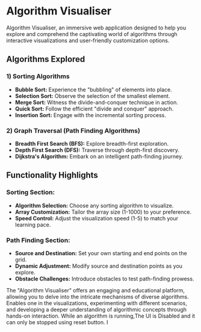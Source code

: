 # Algorithm Visualiser

 Algorithm Visualiser, an immersive web application designed to help you explore and comprehend the captivating world of algorithms through interactive visualizations and user-friendly customization options.
 

## Algorithms Explored


### 1) Sorting Algorithms
- **Bubble Sort:** Experience the "bubbling" of elements into place.
- **Selection Sort:** Observe the selection of the smallest element.
- **Merge Sort:** Witness the divide-and-conquer technique in action.
- **Quick Sort:** Follow the efficient "divide and conquer" approach.
- **Insertion Sort:** Engage with the incremental sorting process.

### 2) Graph Traversal (Path Finding Algorithms)
- **Breadth First Search (BFS):** Explore breadth-first exploration.
- **Depth First Search (DFS):** Traverse through depth-first discovery.
- **Dijkstra's Algorithm:** Embark on an intelligent path-finding journey.

## Functionality Highlights

### Sorting Section:
- **Algorithm Selection:** Choose any sorting algorithm to visualize.
- **Array Customization:** Tailor the array size (1-1000) to your preference.
- **Speed Control:** Adjust the visualization speed (1-5) to match your learning pace.

### Path Finding Section:
- **Source and Destination:** Set your own starting and end points on the grid.
- **Dynamic Adjustment:** Modify source and destination points as you explore.
- **Obstacle Challenges:** Introduce obstacles to test path-finding prowess.

The "Algorithm Visualiser" offers an engaging and educational platform, allowing you to delve into the intricate mechanisms of diverse algorithms. Enables one in the visualizations, experimenting with different scenarios, and developing a deeper understanding of algorithmic concepts through hands-on interaction. While an algorithm is running,The UI is Disabled and it can only be stopped using reset button. I 
